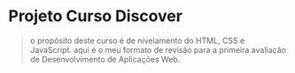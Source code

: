 # Projeto Curso Discover
> o propósito deste curso é de nivelamento do HTML, CSS e JavaScript.
> aqui é o meu formato de revisão para a primeira avaliação de Desenvolvimento de Aplicações Web.
